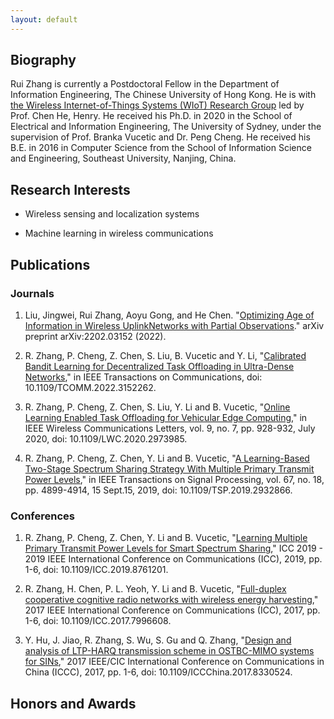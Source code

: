 ```yaml
---
layout: default
---
```


[//]: <> (# News)

## Biography

Rui Zhang is currently a Postdoctoral Fellow in the Department of Information Engineering, The Chinese University of Hong Kong. He is with [the Wireless Internet-of-Things Systems (WIoT) Research Group](http://iiotc.ie.cuhk.edu.hk/) led by Prof. Chen He, Henry. He received his Ph.D. in 2020 in the School of Electrical and Information Engineering, The University of Sydney, under the supervision of Prof. Branka Vucetic and Dr. Peng Cheng. He received his B.E. in 2016 in Computer Science from the School of Information Science and Engineering, Southeast University, Nanjing, China.

## Research Interests

* Wireless sensing and localization systems

* Machine learning in wireless communications

[//]: <> (# Research Projects)

## Publications

### Journals

1. Liu, Jingwei, Rui Zhang, Aoyu Gong, and He Chen. "[Optimizing Age of Information in Wireless UplinkNetworks with Partial Observations](http://arxiv.org/abs/2202.03152)." arXiv preprint arXiv:2202.03152 (2022).

2. R. Zhang, P. Cheng, Z. Chen, S. Liu, B. Vucetic and Y. Li, "[Calibrated Bandit Learning for Decentralized Task Offloading in Ultra-Dense Networks](https://ieeexplore.ieee.org/abstract/document/9715074?casa_token=oHjZaEumGLcAAAAA:hyuB2pyiOZkI4IK_btJJqWAI2OZiR197AqLJy04RDApz47fv1ES61KpTlcNB8tF6arebAu63)," in IEEE Transactions on Communications, doi: 10.1109/TCOMM.2022.3152262.

3. R. Zhang, P. Cheng, Z. Chen, S. Liu, Y. Li and B. Vucetic, "[Online Learning Enabled Task Offloading for Vehicular Edge Computing](https://ieeexplore.ieee.org/abstract/document/8999589)," in IEEE Wireless Communications Letters, vol. 9, no. 7, pp. 928-932, July 2020, doi: 10.1109/LWC.2020.2973985.

4. R. Zhang, P. Cheng, Z. Chen, Y. Li and B. Vucetic, "[A Learning-Based Two-Stage Spectrum Sharing Strategy With Multiple Primary Transmit Power Levels](https://ieeexplore.ieee.org/abstract/document/8786192)," in IEEE Transactions on Signal Processing, vol. 67, no. 18, pp. 4899-4914, 15 Sept.15, 2019, doi: 10.1109/TSP.2019.2932866.

### Conferences

1. R. Zhang, P. Cheng, Z. Chen, Y. Li and B. Vucetic, "[Learning Multiple Primary Transmit Power Levels for Smart Spectrum Sharing](https://ieeexplore.ieee.org/abstract/document/8761201)," ICC 2019 - 2019 IEEE International Conference on Communications (ICC), 2019, pp. 1-6, doi: 10.1109/ICC.2019.8761201.

2. R. Zhang, H. Chen, P. L. Yeoh, Y. Li and B. Vucetic, "[Full-duplex cooperative cognitive radio networks with wireless energy harvesting](https://ieeexplore.ieee.org/abstract/document/7996608)," 2017 IEEE International Conference on Communications (ICC), 2017, pp. 1-6, doi: 10.1109/ICC.2017.7996608.

3. Y. Hu, J. Jiao, R. Zhang, S. Wu, S. Gu and Q. Zhang, "[Design and analysis of LTP-HARQ transmission scheme in OSTBC-MIMO systems for SINs](https://ieeexplore.ieee.org/abstract/document/8330524?casa_token=JleRo9QvtKAAAAAA:JRjubUSZ2hLKihEAyGVRon0oHR0GnksWMyVJhMKoGciYsIkZSw8xLYNhZ4CtboH42JzdrDcN3NY)," 2017 IEEE/CIC International Conference on Communications in China (ICCC), 2017, pp. 1-6, doi: 10.1109/ICCChina.2017.8330524.

## Honors and Awards
